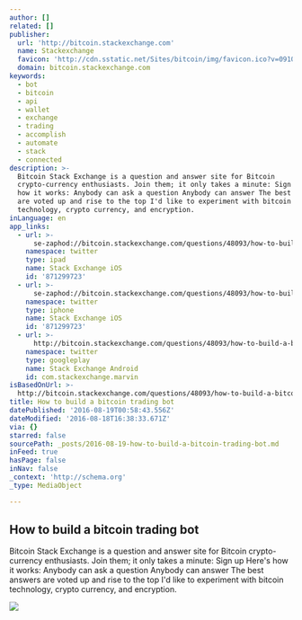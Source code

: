 ```yaml
---
author: []
related: []
publisher:
  url: 'http://bitcoin.stackexchange.com'
  name: Stackexchange
  favicon: 'http://cdn.sstatic.net/Sites/bitcoin/img/favicon.ico?v=0910168c5c65'
  domain: bitcoin.stackexchange.com
keywords:
  - bot
  - bitcoin
  - api
  - wallet
  - exchange
  - trading
  - accomplish
  - automate
  - stack
  - connected
description: >-
  Bitcoin Stack Exchange is a question and answer site for Bitcoin
  crypto-currency enthusiasts. Join them; it only takes a minute: Sign up Here's
  how it works: Anybody can ask a question Anybody can answer The best answers
  are voted up and rise to the top I'd like to experiment with bitcoin
  technology, crypto currency, and encryption.
inLanguage: en
app_links:
  - url: >-
      se-zaphod://bitcoin.stackexchange.com/questions/48093/how-to-build-a-bitcoin-trading-bot
    namespace: twitter
    type: ipad
    name: Stack Exchange iOS
    id: '871299723'
  - url: >-
      se-zaphod://bitcoin.stackexchange.com/questions/48093/how-to-build-a-bitcoin-trading-bot
    namespace: twitter
    type: iphone
    name: Stack Exchange iOS
    id: '871299723'
  - url: >-
      http://bitcoin.stackexchange.com/questions/48093/how-to-build-a-bitcoin-trading-bot
    namespace: twitter
    type: googleplay
    name: Stack Exchange Android
    id: com.stackexchange.marvin
isBasedOnUrl: >-
  http://bitcoin.stackexchange.com/questions/48093/how-to-build-a-bitcoin-trading-bot
title: How to build a bitcoin trading bot
datePublished: '2016-08-19T00:58:43.556Z'
dateModified: '2016-08-18T16:38:33.671Z'
via: {}
starred: false
sourcePath: _posts/2016-08-19-how-to-build-a-bitcoin-trading-bot.md
inFeed: true
hasPage: false
inNav: false
_context: 'http://schema.org'
_type: MediaObject

---
```

<article style=""><h1>How to build a bitcoin trading bot</h1><p>Bitcoin Stack Exchange is a question and answer site for Bitcoin crypto-currency enthusiasts. Join them; it only takes a minute: Sign up Here's how it works: Anybody can ask a question Anybody can answer The best answers are voted up and rise to the top I'd like to experiment with bitcoin technology, crypto currency, and encryption.</p><img src="http://cdn.sstatic.net/Sites/bitcoin/img/apple-touch-icon.png?v=a43e5a337e6b&amp;a" /></article>